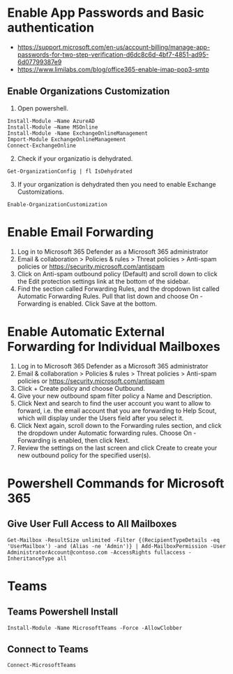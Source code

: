 # Enable App Passwords and Basic authentication
* https://support.microsoft.com/en-us/account-billing/manage-app-passwords-for-two-step-verification-d6dc8c6d-4bf7-4851-ad95-6d07799387e9
* https://www.limilabs.com/blog/office365-enable-imap-pop3-smtp

## Enable Organizations Customization
1. Open powershell.
```
Install-Module –Name AzureAD
Install-Module –Name MSOnline
Install-Module -Name ExchangeOnlineManagement
Import-Module ExchangeOnlineManagement
Connect-ExchangeOnline
```

2. Check if your organizatio is dehydrated.
```
Get-OrganizationConfig | fl IsDehydrated
```

3. If your organization is dehydrated then you need to enable Exchange Customizations.
```
Enable-OrganizationCustomization
```

# Enable Email Forwarding
1. Log in to Microsoft 365 Defender as a Microsoft 365 administrator
2. Email & collaboration > Policies & rules > Threat policies > Anti-spam policies or https://security.microsoft.com/antispam
3. Click on Anti-spam outbound policy (Default) and scroll down to click the Edit protection settings link at the bottom of the sidebar.
4. Find the section called Forwarding Rules, and the dropdown list called Automatic Forwarding Rules. Pull that list down and choose On - Forwarding is enabled. Click Save at the bottom.

# Enable Automatic External Forwarding for Individual Mailboxes
1. Log in to Microsoft 365 Defender as a Microsoft 365 administrator
2. Email & collaboration > Policies & rules > Threat policies > Anti-spam policies or https://security.microsoft.com/antispam
3. Click + Create policy and choose Outbound.
4. Give your new outbound spam filter policy a Name and Description.
5. Click Next and search to find the user account you want to allow to forward, i.e. the email account that you are forwarding to Help Scout, which will display under the Users field after you select it. 
6. Click Next again, scroll down to the Forwarding rules section, and click the dropdown under Automatic forwarding rules. Choose On - Forwarding is enabled, then click Next.  
7. Review the settings on the last screen and click Create to create your new outbound policy for the specified user(s). 

# Powershell Commands for Microsoft 365
## Give User Full Access to All Mailboxes
```Get-Mailbox -ResultSize unlimited -Filter {(RecipientTypeDetails -eq 'UserMailbox') -and (Alias -ne 'Admin')} | Add-MailboxPermission -User AdministratorAccount@contoso.com -AccessRights fullaccess -InheritanceType all```

# Teams
## Teams Powershell Install
```Install-Module -Name MicrosoftTeams -Force -AllowClobber```

## Connect to Teams
```Connect-MicrosoftTeams```


